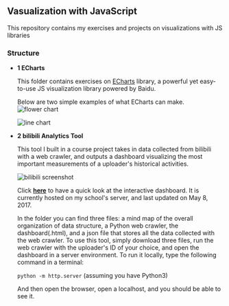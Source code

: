 ## Vasualization with JavaScript
This repository contains my exercises and projects on visualizations with JS libraries

### Structure
- **1 ECharts**

  This folder contains exercises on [ECharts](http://echarts.baidu.com/index.html) library, a powerful yet easy-to-use JS visualization library powered by Baidu. 
  
  Below are two simple examples of what ECharts can make.
  ![flower chart](https://raw.githubusercontent.com/estepona/Visualization_JavaScript/master/1%20ECharts/1%20Simple%20Plots/5%20%E8%8A%B1%E7%93%A3%E9%A5%BC%E5%9B%BE.png)
  
  ![line chart](https://raw.githubusercontent.com/estepona/Visualization_JavaScript/master/1%20ECharts/1%20Simple%20Plots/3%20%E6%9F%B1%E7%8A%B6%E5%9B%BE%E6%90%AD%E9%85%8D%E6%97%B6%E9%97%B4%E8%BD%B4.png)
- **2 bilibili Analytics Tool**

  This tool I built in a course project takes in data collected from bilibili with a web crawler, and outputs a dashboard visualizing the most important measurements of a uploader's historical activities. 

  ![bilibili screenshot](https://raw.githubusercontent.com/estepona/Visualization_JavaScript/master/2%20bilibili%20Analytics%20Tool/bilibili.png)
  
  Click **[here](http://www.terpconnect.umd.edu/~bz0045/INST741_finalProject/bilibili_dashboard.html)** to have a quick look at the interactive dashboard. It is currently hosted on my school's server, and last updated on May 8, 2017.

  In the folder you can find three files: a mind map of the overall organization of data structure, a Python web crawler, the dashboard(.html), and a json file that stores all the data collected with the web crawler. To use this tool, simply download three files, run the web crawler with the uploader's ID of your choice, and open the dashboard in a server environment. To run it locally, type the following command in a terminal:

  `python -m http.server` (assuming you have Python3)
  
  And then open the browser, open a localhost, and you should be able to see it.


